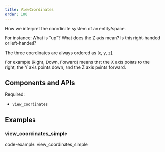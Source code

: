 ```yaml
---
title: ViewCoordinates
order: 100
---
```


How we interpret the coordinate system of an entity/space.

For instance: What is "up"? What does the Z axis mean? Is this right-handed or left-handed?

The three coordinates are always ordered as [x, y, z].

For example [Right, Down, Forward] means that the X axis points to the right, the Y axis points
down, and the Z axis points forward.

## Components and APIs

Required:
* `view_coordinates`

## Examples

### view_coordinates_simple

code-example: view_coordinates_simple

